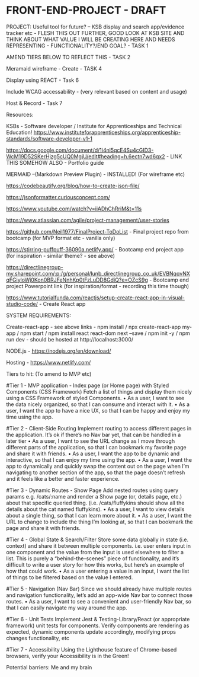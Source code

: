 # FRONT-END-PROJECT - DRAFT

PROJECT:
Useful tool for future? – KSB display and search app/evidence tracker etc - FLESH THIS OUT FURTHER, GOOD LOOK AT KSB SITE AND THINK ABOUT WHAT VALUE I WILL BE CREATING HERE AND NEEDS REPRESENTING - FUNCTIONALITY?/END GOAL? - TASK 1

AMEND TIERS BELOW TO REFLECT THIS - TASK 2

Meramaid wireframe - Create - TASK 4

Display using REACT - Task 6

Include WCAG accessability - (very relevant based on content and usage)

Host & Record - Task 7

Resources:

KSBs - Software developer / Institute for Apprenticeships and Technical Education! https://www.instituteforapprenticeships.org/apprenticeship-standards/software-developer-v1-1

https://docs.google.com/document/d/1i4nl5qcE4Su4cGID3-WcM19D52SKerHjzg5cUQ0MgjU/edit#heading=h.6ectn7wd6qx2 - LINK THIS SOMEHOW ALSO - Portfolio guide

MERMAID –(Markdown Preview Plugin) - INSTALLED! (For wireframe etc)

https://codebeautify.org/blog/how-to-create-json-file/

https://jsonformatter.curiousconcept.com/

https://www.youtube.com/watch?v=iiADhChRriM&t=11s

https://www.atlassian.com/agile/project-management/user-stories

https://github.com/Neil1977/FinalProject-ToDoList - Final project repo from bootcamp (for MVP format etc - vanilla only)

https://stirring-puffpuff-36090a.netlify.app/ - Bootcamp end project app (for inspiration - similar theme? - see above)

https://directlinegroup-my.sharepoint.com/:p:/g/personal/lunb_directlinegroup_co_uk/EVBNqqvNXqFGiyloWj0Kon0BRJFeNnhKp0tFzLuDD8GdiQ?e=OZcS9g - Bootcamp end project Powerpoint link (for inspiration/format - recording this time though)

https://www.tutorialfunda.com/reactjs/setup-create-react-app-in-visual-studio-code/ - Create React app

SYSTEM REQUIREMENTS:

Create-react-app - see above links - npm install / npx create-react-app my-app / npm start /
npm install react react-dom next –save / npm init -y / npm run dev - should be hosted at http://localhost:3000/

NODE.js - https://nodejs.org/en/download/

Hosting - https://www.netlify.com/

Tiers to hit: (To amend to MVP etc)

#Tier 1 - MVP application - Index page (or Home page) with Styled Components (CSS Framework)
Fetch a list of things and display them nicely using a CSS Framework of styled Components.
• As a user, I want to see the data nicely organized, so that I can consume and interact with it.
• As a user, I want the app to have a nice UX, so that I can be happy and enjoy my time using the app.

#Tier 2 - Client-Side Routing
Implement routing to access different pages in the application. It’s ok if there’s no Nav bar yet, that can be handled in a later tier
• As a user, I want to see the URL change as I move through different parts of the application, so that I can bookmark my favorite page and share it with friends.
• As a user, I want the app to be dynamic and interactive, so that I can enjoy my time using the app.
• As a user, I want the app to dynamically and quickly swap the content out on the page when I’m navigating to another section of the app, so that the page doesn’t refresh and it feels like a better and faster experience.

#Tier 3 - Dynamic Routes - Show Page
Add nested routes using query params e.g. /cats/:name and render a Show page (or, details page, etc.) about that specific queried thing. (i.e. /cats/fluffykins should show all the details about the cat named fluffykins).
• As a user, I want to view details about a single thing, so that I can learn more about it.
• As a user, I want the URL to change to include the thing I’m looking at, so that I can bookmark the page and share it with friends.

#Tier 4 - Global State & Search/Filter
Store some data globally in state (i.e. context) and share it between multiple components. i.e. user enters input in one component and the value from the input is used elsewhere to filter a list. This is purely a “behind-the-scenes” piece of functionality, and it’s difficult to write a user story for how this works, but here’s an example of how that could work.
• As a user entering a value in an input, I want the list of things to be filtered based on the value I entered.

#Tier 5 - Navigation (Nav Bar)
Since we should already have multiple routes and navigation functionality, let’s add an app-wide Nav bar to connect those routes.
• As a user, I want to see a convenient and user-friendly Nav bar, so that I can easily navigate my way around the app.

#Tier 6 - Unit Tests
Implement Jest & Testing-Library/React (or appropriate framework) unit tests for components.
Verify components are rendering as expected, dynamic components update accordingly, modifying props changes functionality, etc

#Tier 7 - Accessibility
Using the Lighthouse feature of Chrome-based browsers, verify your Accessibility is in the Green!

Potential barriers: Me and my brain
